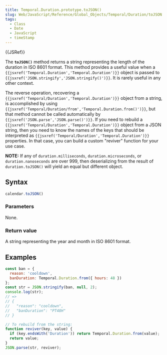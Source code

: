 ```yaml
---
title: Temporal.Duration.prototype.toJSON()
slug: Web/JavaScript/Reference/Global_Objects/Temporal/Duration/toJSON
tags:
  - Class
  - Date
  - JavaScript
  - timeStamp
---
```

{{JSRef}}

<p class="summary"><span class="seoSummary">The <strong><code>toJSON()</code></strong> method returns a string representing the length of the duration in ISO 8601 format.</span> This method provides a useful value when a <code>{{jsxref('Temporal.Duration','Temporal.Duration')}}</code> object is passed to <code>{{jsxref('JSON.stringify','JSON.stringify()')}}</code>. It is rarely useful in any other context.</p>

The reverse operation, recovering a
`{{jsxref('Temporal/Duration','Temporal.Duration')}}` object
from a string, is accomplished by using
`{{jsxref('Temporal/Duration/from','Temporal.Duration.from()')}}`,
but that method cannot be called automatically by
`{{jsxref('JSON.parse','JSON.parse()')}}`. If you need to rebuild a
`{{jsxref('Temporal/Duration','Temporal.Duration')}}` object
from a JSON string, then you need to know the names of the keys that should be
interpreted as
`{{jsxref('Temporal/Duration','Temporal.Duration')}}`
properties. In that case, you can build a custom "reviver" function for your use
case.

<div class="warning"><p><strong>NOTE:</strong> If any of <code>duration.milliseconds</code>, <code>duration.microseconds</code>, or <code>duration.nanoseconds</code> are over 999, then deserializing from the result of <code>duration.toJSON()</code> will yield an equal but different object.</p></div>

## Syntax

```js
calendar.toJSON()
```

### Parameters

None.

### Return value

A string representing the year and month in ISO 8601 format.

## Examples

```js
const ban = {
  reason: 'cooldown',
  banDuration: Temporal.Duration.from({ hours: 48 })
};
const str = JSON.stringify(ban, null, 2);
console.log(str);
// =>
// {
//   "reason": "cooldown",
//   "banDuration": "PT48H"
// }

// To rebuild from the string:
function reviver(key, value) {
  if (key.endsWith('Duration')) return Temporal.Duration.from(value);
  return value;
}
JSON.parse(str, reviver);
```
